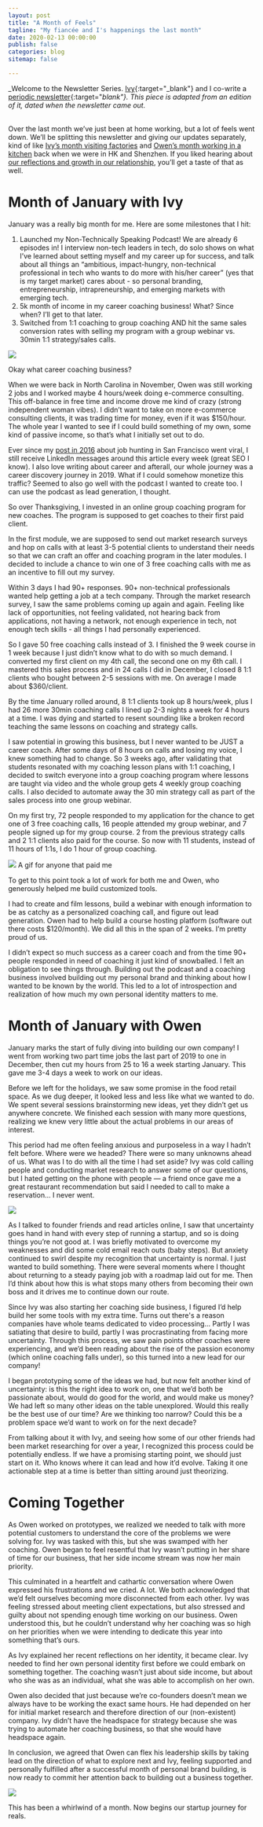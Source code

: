 ```yaml
---
layout: post
title: "A Month of Feels"
tagline: "My fiancée and I's happenings the last month"
date: 2020-02-13 00:00:00
publish: false
categories: blog
sitemap: false

---
```


_Welcome to the Newsletter Series. [Ivy](http://ivyxu.co/?utm_source=referral&&utm_medium=owenwangdotcom){:target="_blank"} and I co-write a [periodic newsletter](https://mailchi.mp/03e9ab1adc54/ivyowen){:target="_blank"}. This piece is adapted from an edition of it, dated when the newsletter came out._
<br/>
<br/>

Over the last month we’ve just been at home working, but a lot of feels went down. We’ll be splitting this newsletter and giving our updates separately, kind of like [Ivy’s month visiting factories](https://mailchi.mp/c85341631a6b/the-past-month-ivy-edition) and [Owen’s month working in a kitchen](/blog/kitchen) back when we were in HK and Shenzhen. If you liked hearing about [our reflections and growth in our relationship](/blog/vanalysis), you’ll get a taste of that as well.
 
# Month of January with Ivy

January was a really big month for me. Here are some milestones that I hit:

1. Launched my Non-Technically Speaking Podcast! We are already 6 episodes in! I interview non-tech leaders in tech, do solo shows on what I’ve learned about setting myself and my career up for success, and talk about all things an “ambitious, impact-hungry, non-technical professional in tech who wants to do more with his/her career” (yes that is my target market) cares about - so personal branding, entrepreneurship, intrapreneurship, and emerging markets with emerging tech. 
2. 5k month of income in my career coaching business! What? Since when? I’ll get to that later.
3. Switched from 1:1 coaching to group coaching AND hit the same sales conversion rates with selling my program with a group webinar vs. 30min 1:1 strategy/sales calls.

<img src="https://mcusercontent.com/e9a2a7ba7716f6b270bbe04e5/images/3ef6e1cd-9247-4a2a-9614-dd09a4053720.jpg" />

Okay what career coaching business? 

When we were back in North Carolina in November, Owen was still working 2 jobs and I worked maybe 4 hours/week doing e-commerce consulting. This off-balance in free time and income drove me kind of crazy (strong independent woman vibes). I didn’t want to take on more e-commerce consulting clients, it was trading time for money, even if it was $150/hour. The whole year I wanted to see if I could build something of my own, some kind of passive income, so that’s what I initially set out to do. 

Ever since my [post in 2016](https://www.ivyxu.co/resources/2016-06-06-job-hunting-san-francisco/) about job hunting in San Francisco went viral, I still receive LinkedIn messages around this article every week (great SEO I know). I also love writing about career and afterall, our whole journey was a career discovery journey in 2019. What if I could somehow monetize this traffic? Seemed to also go well with the podcast I wanted to create too. I can use the podcast as lead generation, I thought.

So over Thanksgiving, I invested in an online group coaching program for new coaches. The program is supposed to get coaches to their first paid client.

In the first module, we are supposed to send out market research surveys and hop on calls with at least 3-5 potential clients to understand their needs so that we can craft an offer and coaching program in the later modules. I decided to include a chance to win one of 3 free coaching calls with me as an incentive to fill out my survey.

Within 3 days I had 90+ responses. 90+ non-technical professionals wanted help getting a job at a tech company. Through the market research survey, I saw the same problems coming up again and again. Feeling like lack of opportunities, not feeling validated, not hearing back from applications, not having a network, not enough experience in tech, not enough tech skills - all things I had personally experienced.

So I gave 50 free coaching calls instead of 3. I finished the 9 week course in 1 week because I just didn’t know what to do with so much demand. I converted my first client on my 4th call, the second one on my 6th call. I mastered this sales process and in 24 calls I did in December, I closed 8 1:1 clients who bought between 2-5 sessions with me. On average I made about $360/client.

By the time January rolled around, 8 1:1 clients took up 8 hours/week, plus I had 26 more 30min coaching calls I lined up 2-3 nights a week for 4 hours at a time. I was dying and started to resent sounding like a broken record teaching the same lessons on coaching and strategy calls. 

I saw potential in growing this business, but I never wanted to be JUST a career coach. After some days of 8 hours on calls and losing my voice, I knew something had to change. So 3 weeks ago, after validating that students resonated with my coaching lesson plans with 1:1 coaching, I decided to switch everyone into a group coaching program where lessons are taught via video and the whole group gets 4 weekly group coaching calls. I also decided to automate away the 30 min strategy call as part of the sales process into one group webinar.

On my first try, 72 people responded to my application for the chance to get one of 3 free coaching calls, 16 people attended my group webinar, and 7 people signed up for my group course. 2 from the previous strategy calls and 2 1:1 clients also paid for the course. So now with 11 students, instead of 11 hours of 1:1s, I do 1 hour of group coaching. 

<img src="https://mcusercontent.com/e9a2a7ba7716f6b270bbe04e5/images/a7675e60-e537-46f8-b661-786e2d3e0e84.gif" />
A gif for anyone that paid me

To get to this point took a lot of work for both me and Owen, who generously helped me build customized tools.

I had to create and film lessons, build a webinar with enough information to be as catchy as a personalized coaching call, and figure out lead generation. Owen had to help build a course hosting platform (software out there costs $120/month). We did all this in the span of 2 weeks. I’m pretty proud of us.

I didn’t expect so much success as a career coach and from the time 90+ people responded in need of coaching it just kind of snowballed. I felt an obligation to see things through. Building out the podcast and a coaching business involved building out my personal brand and thinking about how I wanted to be known by the world. This led to a lot of introspection and realization of how much my own personal identity matters to me.

# Month of January with Owen

January marks the start of fully diving into building our own company! I went from working two part time jobs the last part of 2019 to one in December, then cut my hours from 25 to 16 a week starting January. This gave me 3-4 days a week to work on our ideas.

Before we left for the holidays, we saw some promise in the food retail space. As we dug deeper, it looked less and less like what we wanted to do. We spent several sessions brainstorming new ideas, yet they didn’t get us anywhere concrete. We finished each session with many more questions, realizing we knew very little about the actual problems in our areas of interest.

This period had me often feeling anxious and purposeless in a way I hadn’t felt before. Where were we headed? There were so many unknowns ahead of us. What was I to do with all the time I had set aside? Ivy was cold calling people and conducting market research to answer some of our questions, but I hated getting on the phone with people — a friend once gave me a great restaurant recommendation but said I needed to call to make a reservation... I never went.

<img src="https://mcusercontent.com/e9a2a7ba7716f6b270bbe04e5/images/f868953c-9560-4fe1-af7f-8c126b60156b.gif" />

As I talked to founder friends and read articles online, I saw that uncertainty goes hand in hand with every step of running a startup, and so is doing things you’re not good at. I was briefly motivated to overcome my weaknesses and did some cold email reach outs (baby steps). But anxiety continued to swirl despite my recognition that uncertainty is normal. I just wanted to build something. There were several moments where I thought about returning to a steady paying job with a roadmap laid out for me. Then I’d think about how this is what stops many others from becoming their own boss and it drives me to continue down our route.

Since Ivy was also starting her coaching side business, I figured I’d help build her some tools with my extra time. Turns out there's a reason companies have whole teams dedicated to video processing... Partly I was satiating that desire to build, partly I was procrastinating from facing more uncertainty. Through this process, we saw pain points other coaches were experiencing, and we’d been reading about the rise of the passion economy (which online coaching falls under), so this turned into a new lead for our company!

I began prototyping some of the ideas we had, but now felt another kind of uncertainty: is this the right idea to work on, one that we’d both be passionate about, would do good for the world, and would make us money? We had left so many other ideas on the table unexplored. Would this really be the best use of our time? Are we thinking too narrow? Could this be a problem space we’d want to work on for the next decade?

From talking about it with Ivy, and seeing how some of our other friends had been market researching for over a year, I recognized this process could be potentially endless. If we have a promising starting point, we should just start on it. Who knows where it can lead and how it’d evolve. Taking it one actionable step at a time is better than sitting around just theorizing.

# Coming Together

As Owen worked on prototypes, we realized we needed to talk with more potential customers to understand the core of the problems we were solving for. Ivy was tasked with this, but she was swamped with her coaching. Owen began to feel resentful that Ivy wasn’t putting in her share of time for our business, that her side income stream was now her main priority.

This culminated in a heartfelt and cathartic conversation where Owen expressed his frustrations and we cried. A lot. We both acknowledged that we’d felt ourselves becoming more disconnected from each other. Ivy was feeling stressed about meeting client expectations, but also stressed and guilty about not spending enough time working on our business. Owen understood this, but he couldn’t understand why her coaching was so high on her priorities when we were intending to dedicate this year into something that’s ours.

As Ivy explained her recent reflections on her identity, it became clear. Ivy needed to find her own personal identity first before we could embark on something together. The coaching wasn’t just about side income, but about who she was as an individual, what she was able to accomplish on her own.

Owen also decided that just because we’re co-founders doesn’t mean we always have to be working the exact same hours. He had depended on her for initial market research and therefore direction of our (non-existent) company. Ivy didn’t have the headspace for strategy because she was trying to automate her coaching business, so that she would have headspace again. 

In conclusion, we agreed that Owen can flex his leadership skills by taking lead on the direction of what to explore next and Ivy,  feeling supported and personally fulfilled after a successful month of personal brand building, is now ready to commit her attention back to building out a business together.

<img src="https://mcusercontent.com/e9a2a7ba7716f6b270bbe04e5/images/1692ed10-f1df-4f81-8627-d9edf8fd35b3.gif" />

This has been a whirlwind of a month. Now begins our startup journey for reals.